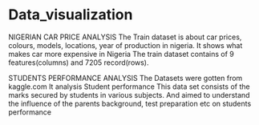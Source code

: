 # Data_visualization
NIGERIAN CAR PRICE ANALYSIS
The Train dataset is about car prices, colours, models, locations, year of production in nigeria.
It shows what makes car more expensive in Nigeria
The train dataset contains of 9 features(columns) and 7205 record(rows).

STUDENTS PERFORMANCE ANALYSIS
The Datasets were gotten from kaggle.com 
It analysis Student performance
This data set consists of the marks secured by students in various subjects.
And aimed to understand the influence of the parents background, test preparation etc on students performance

